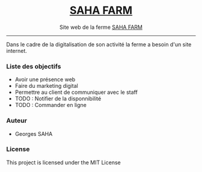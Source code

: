 <h1 align="center"><a href="saha.farm">SAHA FARM</a></h1>

<p align="center">Site web de la ferme <a href="saha.farm">SAHA FARM</a></p>

<hr/>

<p> Dans le cadre de la digitalisation de son activité la ferme a besoin d'un site internet.</p>

<h3> Liste des objectifs</h3>

<ul>
  <li>Avoir une présence web</li>
  <li>Faire du marketing digital</li>
  <li>Permettre au client de communiquer avec le staff</li>
  <li>TODO : Notifier de la disponnibilité</li>
  <li>TODO : Commander en ligne</li>
</ul>

<!-- 

<h3> Nom </h3>

<a href="#"> Link to your awesome Demo </a>

<a href="#"> Another Link to your awesome Demo </a>

<a href="https://www.designinspiration.info/"> Design Fonts Inspiration </a>


<h3> Code Demo </h3>

```html

We will use markdown for the Syntax Highlighting

<ul>
  <li>Beautiful Starter Template for README.md</li>
  <li>Key feature num. 2</li>
  <li>Key feature num. 3</li>
  <li>Key feature num. 4</li>
</ul>

```

#<h3> Download & Installation </h3>

```shell
$ npm i boilerplate-readme-template
```
<h3>Contributing</h3>
Keep it simple. Keep it minimal. Don't put every single feature just because you can.

-->

<h3>Auteur</h3>
<ul>
  <li>Georges SAHA</li>
</ul>

<h3>License</h3>

This project is licensed under the MIT License